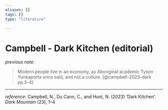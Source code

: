 ```yaml
---
aliases: []
tags: []
type: "literature"

---
```


# Campbell - Dark Kitchen (editorial)

_previous note:_

> Modern people live in an economy, as Aboriginal academic Tyson Yunkaporta once said, and not a culture. [@campbell-2023-dark pp.3-4]

---
_reference:_ Campbell, N., Du Cann, C., and Hunt, N. (2023) ‘Dark Kitchen’. _Dark Mountain_ (23), 1–4